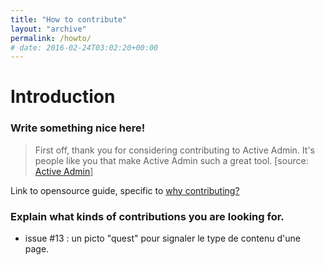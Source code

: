 ```yaml
---
title: "How to contribute"
layout: "archive"
permalink: /howto/
# date: 2016-02-24T03:02:20+00:00
---
```


# Introduction

### Write something nice here!

>First off, thank you for considering contributing to Active Admin. It's people like you that make Active Admin such a great tool.
[source: [Active Admin](https://github.com/activeadmin/activeadmin/blob/master/CONTRIBUTING.md)]

Link to opensource guide, specific to
[why contributing?](https://opensource.guide/how-to-contribute/)

### Explain what kinds of contributions you are looking for.

- issue #13 : un picto "quest" pour signaler le type de contenu d'une page.
